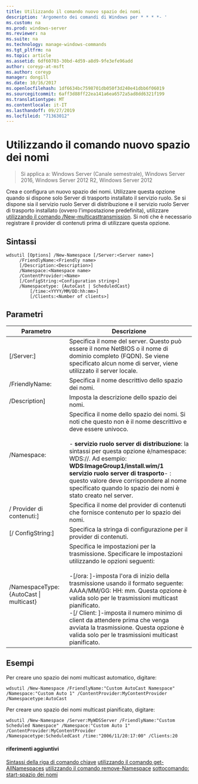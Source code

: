 ```yaml
---
title: Utilizzando il comando nuovo spazio dei nomi
description: 'Argomento dei comandi di Windows per * * * *- '
ms.custom: na
ms.prod: windows-server
ms.reviewer: na
ms.suite: na
ms.technology: manage-windows-commands
ms.tgt_pltfrm: na
ms.topic: article
ms.assetid: 6df60703-30bd-4d59-a8d9-9fe3efe96add
author: coreyp-at-msft
ms.author: coreyp
manager: dongill
ms.date: 10/16/2017
ms.openlocfilehash: 1df6634bc7598701db050f3d240e41dbb6f06019
ms.sourcegitcommit: 6aff3d88ff22ea141a6ea6572a5ad8dd6321f199
ms.translationtype: MT
ms.contentlocale: it-IT
ms.lasthandoff: 09/27/2019
ms.locfileid: "71363012"
---
```

# <a name="using-the-new-namespace-command"></a>Utilizzando il comando nuovo spazio dei nomi

>Si applica a: Windows Server (Canale semestrale), Windows Server 2016, Windows Server 2012 R2, Windows Server 2012

Crea e configura un nuovo spazio dei nomi. Utilizzare questa opzione quando si dispone solo Server di trasporto installato il servizio ruolo. Se si dispone sia il servizio ruolo Server di distribuzione e il servizio ruolo Server di trasporto installato (ovvero l'impostazione predefinita), utilizzare [utilizzando il comando /New-multicasttransmission](using-the-new-multicasttransmission-command.md). Si noti che è necessario registrare il provider di contenuti prima di utilizzare questa opzione.
## <a name="syntax"></a>Sintassi
```
wdsutil [Options] /New-Namespace [/Server:<Server name>]
     /FriendlyName:<Friendly name>
     [/Description:<Description>]
     /Namespace:<Namespace name>
     /ContentProvider:<Name>
     [/ConfigString:<Configuration string>]
     /Namespacetype: {AutoCast | ScheduledCast}
         [/time:<YYYY/MM/DD:hh:mm>]
         [/Clients:<Number of clients>]
```
## <a name="parameters"></a>Parametri
|Parametro|Descrizione|
|-------|--------|
|[/Server:<Server name>]|Specifica il nome del server. Questo può essere il nome NetBIOS o il nome di dominio completo (FQDN). Se viene specificato alcun nome di server, viene utilizzato il server locale.|
|/FriendlyName:<Friendly name>|Specifica il nome descrittivo dello spazio dei nomi.|
|/Description<Description>]|Imposta la descrizione dello spazio dei nomi.|
|/Namespace:<Namespace name>|Specifica il nome dello spazio dei nomi. Si noti che questo non è il nome descrittivo e deve essere univoco.<br /><br />-   **servizio ruolo server di distribuzione**: la sintassi per questa opzione è/namespace: WDS:<Image group>/<Image name>/<Index>. Ad esempio: **WDS:ImageGroup1/install.wim/1**<br />**servizio ruolo server di trasporto**-   : questo valore deve corrispondere al nome specificato quando lo spazio dei nomi è stato creato nel server.|
|/ Provider di contenuti:<Name>]|Specifica il nome del provider di contenuti che fornisce contenuto per lo spazio dei nomi.|
|[/ ConfigString:<Configuration string>]|Specifica la stringa di configurazione per il provider di contenuti.|
|/NamespaceType: {AutoCast &#124; multicast}|Specifica le impostazioni per la trasmissione. Specificare le impostazioni utilizzando le opzioni seguenti:<br /><br />-[/ora: <time>]-imposta l'ora di inizio della trasmissione usando il formato seguente: AAAA/MM/GG: HH: mm. Questa opzione è valida solo per le trasmissioni multicast pianificato.<br />-[/ Client: <Number of clients>]-imposta il numero minimo di client da attendere prima che venga avviata la trasmissione. Questa opzione è valida solo per le trasmissioni multicast pianificato.|
## <a name="BKMK_examples"></a>Esempi
Per creare uno spazio dei nomi multicast automatico, digitare:
```
wdsutil /New-Namespace /FriendlyName:"Custom AutoCast Namespace" /Namespace:"Custom Auto 1" /ContentProvider:MyContentProvider /Namespacetype:AutoCast
```
Per creare uno spazio dei nomi multicast pianificato, digitare:
```
wdsutil /New-Namespace /Server:MyWDSServer /FriendlyName:"Custom Scheduled Namespace" /Namespace:"Custom Auto 1" /ContentProvider:MyContentProvider 
/Namespacetype:ScheduledCast /time:"2006/11/20:17:00" /Clients:20
```
#### <a name="additional-references"></a>riferimenti aggiuntivi
[Sintassi della riga di comando chiave](command-line-syntax-key.md)
[utilizzando il comando get-AllNamespaces](using-the-get-allnamespaces-command.md)
[utilizzando il comando remove-Namespace](using-the-remove-namespace-command.md)
[sottocomando: start-spazio dei nomi](subcommand-start-namespace.md)
